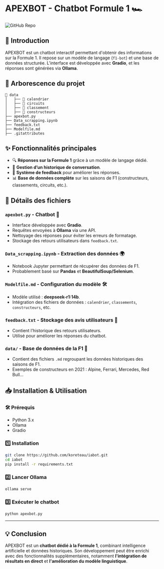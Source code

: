 # APEXBOT - Chatbot Formule 1 🏎️

![GitHub Repo](https://img.shields.io/badge/GitHub-APEXBOT-blue)

## 🚀 Introduction
APEXBOT est un chatbot interactif permettant d'obtenir des informations sur la Formule 1. Il repose sur un modèle de langage (`f1-bot`) et une base de données structurée. L'interface est développée avec **Gradio**, et les réponses sont générées via **Ollama**.

## 📂 Arborescence du projet
```
📂 data
│   ├── 📂 calendrier
│   ├── 📂 circuits
│   ├── 📂 classement
│   ├── 📂 constructeurs
├── apexbot.py
├── Data_scrapping.ipynb
├── feedback.txt
├── Modelfile.md
├── .gitattributes
```

## ✨ Fonctionnalités principales
- 🔍 **Réponses sur la Formule 1** grâce à un modèle de langage dédié.
- 📝 **Gestion d’un historique de conversation**.
- 📩 **Système de feedback** pour améliorer les réponses.
- 📊 **Base de données complète** sur les saisons de F1 (constructeurs, classements, circuits, etc.).

## 📜 Détails des fichiers

### `apexbot.py` - Chatbot 🧠
- Interface développée avec **Gradio**.
- Requêtes envoyées à **Ollama** via une API.
- Nettoyage des réponses pour éviter les erreurs de formatage.
- Stockage des retours utilisateurs dans `feedback.txt`.

### `Data_scrapping.ipynb` - Extraction des données 🌍
- Notebook Jupyter permettant de récupérer des données de F1.
- Probablement basé sur **Pandas** et **BeautifulSoup/Selenium**.

### `Modelfile.md` - Configuration du modèle 🛠️
- Modèle utilisé : **deepseek-r1:14b**.
- Intégration des fichiers de données : `calendrier`, `classements`, `constructeurs`, etc.

### `feedback.txt` - Stockage des avis utilisateurs 📜
- Contient l’historique des retours utilisateurs.
- Utilisé pour améliorer les réponses du chatbot.

### `data/` - Base de données de la F1 🏁
- Contient des fichiers `.md` regroupant les données historiques des saisons de F1.
- Exemples de constructeurs en 2021 : Alpine, Ferrari, Mercedes, Red Bull...

## 📥 Installation & Utilisation

### 🛠️ Prérequis
- Python 3.x
- Ollama
- Gradio

### 1️⃣ Installation
```sh
git clone https://github.com/koreteau/iabot.git
cd iabot
pip install -r requirements.txt
```

### 2️⃣ Lancer Ollama
```sh
ollama serve
```

### 3️⃣ Exécuter le chatbot
```sh
python apexbot.py
```
---

## 💡 Conclusion
APEXBOT est un **chatbot dédié à la Formule 1**, combinant intelligence artificielle et données historiques. Son développement peut être enrichi avec des fonctionnalités supplémentaires, notamment **l'intégration de résultats en direct** et **l'amélioration du modèle linguistique**.


